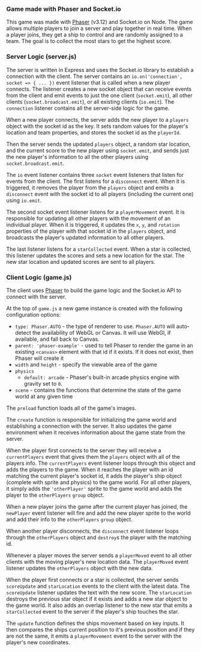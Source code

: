 ### Game made with Phaser and Socket.io
This game was made with [Phaser](https://phaser.io/) (v3.12) and Socket.io on Node. The game allows multiple players to join a server and play together in real time. When a player joins, they get a ship to control and are randomly assigned to a team. The goal is to collect the most stars to get the highest score.

### Server Logic (server.js)
The server is written in Express and uses the Socket.io library to establish a connection with the client. The server contains an `io.on('connection', socket => { ... })` event listener that is called when a new player connects. The listener creates a new socket object that can receive events from the client and emit events to just the one client (`socket.emit`), all other clients (`socket.broadcast.emit`), or all existing clients (`io.emit`). The `connection` listener contains all the server-side logic for the game.

When a new player connects, the server adds the new player to a `players` object with the socket id as the key. It sets random values for the player's location and team properties, and stores the socket id as the `playerId`.

Then the server sends the updated `players` object, a random star location, and the current score to the new player using `socket.emit`, and sends just the new player's information to all the other players using `socket.broadcast.emit`.

The `io` event listener contains three `socket` event listeners that listen for events from the client. The first listens for a `disconnect` event. When it is triggered, it removes the player from the `players` object and emits a `disconnect` event with the socket id to all players (including the current one) using `io.emit`.

The second socket event listener listens for a `playerMovement` event. It is responsible for updating all other players with the movement of an individual player. When it is triggered, it updates the `x`, `y`, and `rotation` properties of the player with that socket id in the `players` object, and broadcasts the player's updated information to all other players.

The last listener listens for a `starCollected` event. When a star is collected, this listener updates the scores and sets a new location for the star. The new star location and updated scores are sent to all players.

### Client Logic (game.js)
The client uses [Phaser](https://phaser.io/) to build the game logic and the Socket.io API to connect with the server.

At the top of `game.js` a new game instance is created with the following configuration options:
- `type: Phaser.AUTO` - the type of renderer to use. `Phaser.AUTO` will auto-detect the availability of WebGL or Canvas. It will use WebGl, if available, and fall back to Canvas.
- `parent: 'phaser-example'` - used to tell Phaser to render the game in an existing `<canvas>` element with that id if it exists. If it does not exist, then Phaser will create it
- `width` and `height` - specify the viewable area of the game
- `physics`
  - `default: arcade` - Phaser's built-in arcade physics engine with gravity set to `0`.
- `scene` - contains the functions that determine the state of the game world at any given time

The `preload` function loads all of the game's images.

The `create` function is responsible for initializing the game world and establishing a connection with the server. It also updates the game environment when it receives information about the game state from the server.

When the player first connects to the server they will receive a `currentPlayers` event that gives them the `players` object with all of the players info. The `currentPlayers` event listener loops through this object and adds the players to the game. When it reaches the player with an id matching the current player's socket id, it adds the player's ship object (complete with sprite and physics) to the game world. For all other players, it simply adds the `'otherPlayer'` sprite to the game world and adds the player to the `otherPlayers` `group` object.

When a new player joins the game after the current player has joined, the `newPlayer` event listener will fire and add the new player sprite to the world and add their info to the `otherPlayers` `group` object.

When another player disconnects, the `disconnect` event listener loops through the `otherPlayers` object and `destroy`s the player with the matching id.

Whenever a player moves the server sends a `playerMoved` event to all other clients with the moving player's new location data. The `playerMoved` event listener updates the `otherPlayers` object with the new data.

When the player first connects or a star is collected, the server sends `scoreUpdate` and `starLocation` events to the client with the latest data. The `scoreUpdate` listener updates the text with the new score. The `starLocation` destroys the previous star object if it exists and adds a new star object to the game world. It also adds an overlap listener to the new star that emits a `starCollected` event to the server if the player's ship touches the star.

The `update` function defines the ships movement based on key inputs. It then compares the ships current position to it's previous position and if they are not the same, it emits a `playerMovement` event to the server with the player's new coordinates.